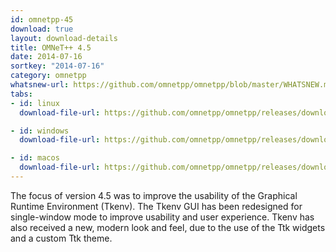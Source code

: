 ```yaml
---
id: omnetpp-45
download: true
layout: download-details
title: OMNeT++ 4.5
date: 2014-07-16
sortkey: "2014-07-16"
category: omnetpp
whatsnew-url: https://github.com/omnetpp/omnetpp/blob/master/WHATSNEW.md#omnet-45-june-2014
tabs:
- id: linux
  download-file-url: https://github.com/omnetpp/omnetpp/releases/download/omnetpp-4.5/omnetpp-4.5-src.tgz

- id: windows
  download-file-url: https://github.com/omnetpp/omnetpp/releases/download/omnetpp-4.5/omnetpp-4.5-src-windows.zip

- id: macos
  download-file-url: https://github.com/omnetpp/omnetpp/releases/download/omnetpp-4.5/omnetpp-4.5-src.tgz
---
```


The focus of version 4.5 was to improve the usability of the Graphical Runtime
Environment (Tkenv). The Tkenv GUI has been redesigned for single-window mode to
improve usability and user experience. Tkenv has also received a new, modern
look and feel, due to the use of the Ttk widgets and a custom Ttk theme.
